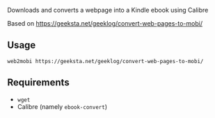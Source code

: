 Downloads and converts a webpage into a Kindle ebook using Calibre

Based on https://geeksta.net/geeklog/convert-web-pages-to-mobi/

## Usage

`web2mobi https://geeksta.net/geeklog/convert-web-pages-to-mobi/`

## Requirements

- `wget`
- Calibre (namely `ebook-convert`)
